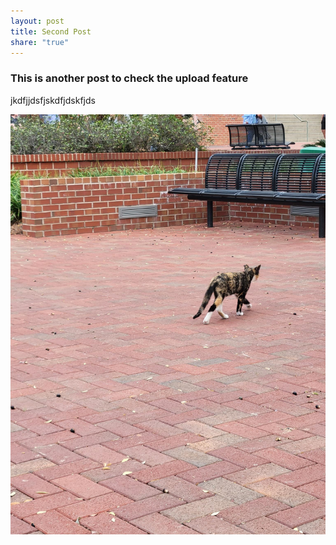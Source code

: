 ```yaml
---
layout: post
title: Second Post
share: "true"
---
```

### This is another post to check the upload feature
jkdfjjdsfjskdfjdskfjds

![cat2](../assets/images/cat2.jpg)